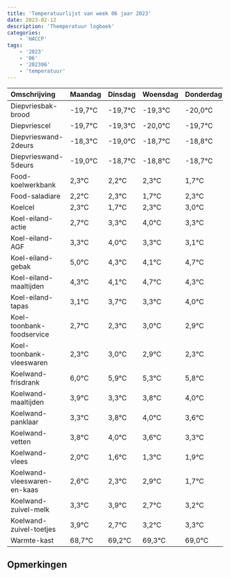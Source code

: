 ```yaml
---
title: 'Temperatuurlijst van week 06 jaar 2023'
date: 2023-02-12
description: 'Themperatuur logboek'
categories:
    - 'HACCP'
tags:
    - '2023'
    - '06'
    - '202306'
    - 'temperatuur'
---
```

|Omschrijving|Maandag|Dinsdag|Woensdag|Donderdag|Vrijdag|Zaterdag|Zondag|
|:---|:---|:---|:---|:---|:---|:---|:---|
|Diepvriesbak-brood|-19,7°C|-19,7°C|-19,3°C|-20,0°C|-19,7°C|-19,8°C|-19,7°C|
|Diepvriescel|-19,7°C|-19,3°C|-20,0°C|-19,7°C|-19,8°C|-19,7°C|-20,3°C|
|Diepvrieswand-2deurs|-18,3°C|-19,0°C|-18,7°C|-18,8°C|-18,7°C|-19,3°C|-18,7°C|
|Diepvrieswand-5deurs|-19,0°C|-18,7°C|-18,8°C|-18,7°C|-19,3°C|-18,7°C|-18,0°C|
|Food-koelwerkbank|2,3°C|2,2°C|2,3°C|1,7°C|2,3°C|3,0°C|2,3°C|
|Food-saladiare|2,2°C|2,3°C|1,7°C|2,3°C|3,0°C|2,3°C|2,1°C|
|Koelcel|2,3°C|1,7°C|2,3°C|3,0°C|2,3°C|2,1°C|2,7°C|
|Koel-eiland-actie|2,7°C|3,3°C|4,0°C|3,3°C|3,1°C|3,7°C|3,3°C|
|Koel-eiland-AGF|3,3°C|4,0°C|3,3°C|3,1°C|3,7°C|3,3°C|4,0°C|
|Koel-eiland-gebak|5,0°C|4,3°C|4,1°C|4,7°C|4,3°C|5,0°C|4,9°C|
|Koel-eiland-maaltijden|4,3°C|4,1°C|4,7°C|4,3°C|5,0°C|4,9°C|4,3°C|
|Koel-eiland-tapas|3,1°C|3,7°C|3,3°C|4,0°C|3,9°C|3,3°C|3,8°C|
|Koel-toonbank-foodservice|2,7°C|2,3°C|3,0°C|2,9°C|2,3°C|2,8°C|3,0°C|
|Koel-toonbank-vleeswaren|2,3°C|3,0°C|2,9°C|2,3°C|2,8°C|3,0°C|2,6°C|
|Koelwand-frisdrank|6,0°C|5,9°C|5,3°C|5,8°C|6,0°C|5,6°C|5,3°C|
|Koelwand-maaltijden|3,9°C|3,3°C|3,8°C|4,0°C|3,6°C|3,3°C|3,9°C|
|Koelwand-panklaar|3,3°C|3,8°C|4,0°C|3,6°C|3,3°C|3,9°C|2,7°C|
|Koelwand-vetten|3,8°C|4,0°C|3,6°C|3,3°C|3,9°C|2,7°C|3,2°C|
|Koelwand-vlees|2,0°C|1,6°C|1,3°C|1,9°C|0,7°C|1,2°C|1,3°C|
|Koelwand-vleeswaren-en-kaas|2,6°C|2,3°C|2,9°C|1,7°C|2,2°C|2,3°C|2,0°C|
|Koelwand-zuivel-melk|3,3°C|3,9°C|2,7°C|3,2°C|3,3°C|3,0°C|2,3°C|
|Koelwand-zuivel-toetjes|3,9°C|2,7°C|3,2°C|3,3°C|3,0°C|2,3°C|3,3°C|
|Warmte-kast|68,7°C|69,2°C|69,3°C|69,0°C|68,3°C|69,3°C|69,3°C|

## Opmerkingen


